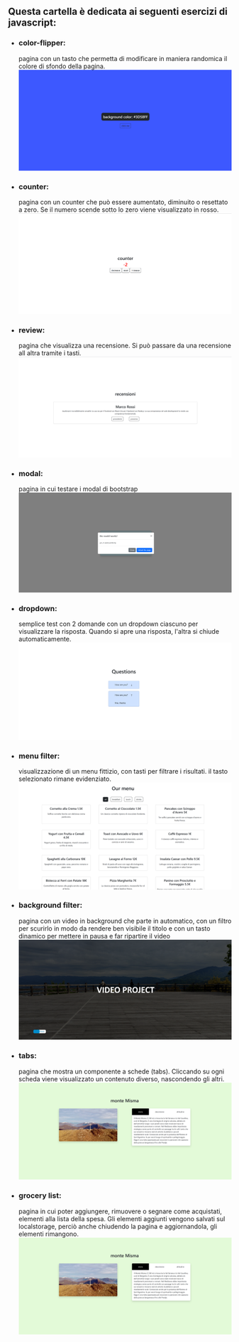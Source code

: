 ## Questa cartella è dedicata ai seguenti esercizi di javascript:

- ### color-flipper:

  pagina con un tasto che permetta di modificare in maniera randomica il colore di sfondo della pagina.
  ![immagine color-flipper](./img/color-flipper.png)

- ### counter:

  pagina con un counter che può essere aumentato, diminuito o resettato a zero. Se il numero scende sotto lo zero viene visualizzato in rosso.
  ![immagine counter](./img/counter.png)

- ### review:

  pagina che visualizza una recensione. Si può passare da una recensione all altra tramite i tasti.
  ![immagine review](./img/review.png)

- ### modal:

  pagina in cui testare i modal di bootstrap
  ![immagine modal](./img/modal.png)

- ### dropdown:

  semplice test con 2 domande con un dropdown ciascuno per visualizzare la risposta. Quando si apre una risposta, l'altra si chiude automaticamente.
  ![immagine dropdown](./img/dropdown.png)

- ### menu filter:

  visualizzazione di un menu fittizio, con tasti per filtrare i risultati. il tasto selezionato rimane evidenziato.
  ![immagine filter](./img/filter.png)

- ### background filter:

  pagina con un video in background che parte in automatico, con un filtro per scurirlo in modo da rendere ben visibile il titolo e con un tasto dinamico per mettere in pausa e far ripartire il video
  ![immagine background-filter](./img/background-video.png)

- ### tabs:

  pagina che mostra un componente a schede (tabs). Cliccando su ogni scheda viene visualizzato un contenuto diverso, nascondendo gli altri.
  ![immagine tabs](./img/tabs.png)

- ### grocery list:
  pagina in cui poter aggiungere, rimuovere o segnare come acquistati, elementi alla lista della spesa. Gli elementi aggiunti vengono salvati sul localstorage, perciò anche chiudendo la pagina e aggiornandola, gli elementi rimangono.
  ![immagine tabs](./img/tabs.png)
